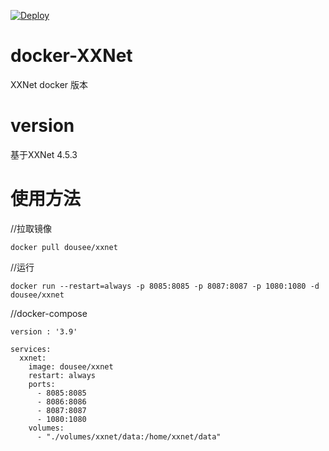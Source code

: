 [![Deploy](https://www.herokucdn.com/deploy/button.png)](https://dashboard.heroku.com/new?template=https://github.com/KTgo/docker-XXNet)
# docker-XXNet
XXNet docker 版本

# version
基于XXNet 4.5.3

# 使用方法
//拉取镜像
```
docker pull dousee/xxnet
```

//运行
```
docker run --restart=always -p 8085:8085 -p 8087:8087 -p 1080:1080 -d dousee/xxnet
```

//docker-compose
```
version : '3.9'

services:
  xxnet:
    image: dousee/xxnet
    restart: always
    ports:
      - 8085:8085
      - 8086:8086
      - 8087:8087
      - 1080:1080
    volumes:
      - "./volumes/xxnet/data:/home/xxnet/data"
```
